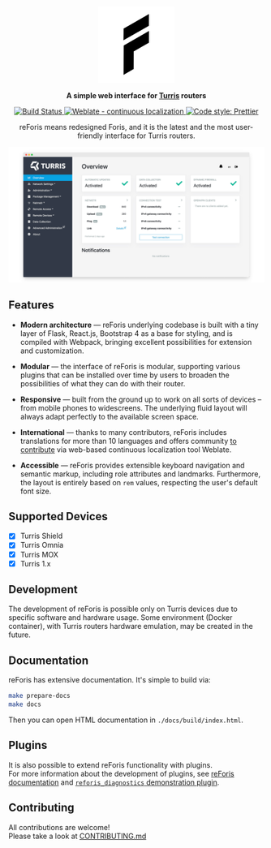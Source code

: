<div align="center">
   <p>
      <a href="https://gitlab.nic.cz/turris/reforis/">
      <img src="docs/assets/reforis_logo.png" width="150" alt="reForis logo">
      </a>
   </p>
</div>
<div align="center">
   <p>
      <strong>
      A simple web interface for <a href="https://docs.turris.cz/basics/models/" target="_blank">Turris</a> routers
      </strong>
   </p>
</div>
<div align="center">
   <p>
      <a href="https://gitlab.nic.cz/turris/reforis/reforis/-/jobs/">
         <img
            src="https://gitlab.nic.cz/turris/reforis/reforis/badges/master/pipeline.svg"
            alt="Build Status"
         />
      </a>
      <a href="https://hosted.weblate.org/projects/turris/reforis/">
         <img
            src="https://hosted.weblate.org/widgets/turris/-/reforis/svg-badge.svg" 
            alt="Weblate - continuous localization"
         />
      </a>
      <a href="https://github.com/prettier/prettier">
         <img
            src="https://img.shields.io/badge/code_style-prettier-ff69b4.svg" 
            alt="Code style: Prettier"
         />
      </a>
   </p>
</div>
<div align="center">
   <p>
      reForis means redesigned Foris, and it is the latest and the most user-friendly interface for Turris routers.
   </p>
</div>
<div align="center">
   <p>
      <a href="docs/assets/reforis_screenshot.png" target="_blank">
      <img src="docs/assets/reforis_screenshot.png" width="700" />
      </a>
   </p>
</div>

## Features

-   **Modern architecture** — reForis underlying codebase is built with a tiny
    layer of Flask, React.js, Bootstrap 4 as a base for styling, and is compiled
    with Webpack, bringing excellent possibilities for extension and
    customization.

-   **Modular** — the interface of reForis is modular, supporting various
    plugins that can be installed over time by users to broaden the
    possibilities of what they can do with their router.

-   **Responsive** — built from the ground up to work on all sorts of devices –
    from mobile phones to widescreens. The underlying fluid layout will always
    adapt perfectly to the available screen space.

-   **International** — thanks to many contributors, reForis includes
    translations for more than 10 languages and offers community [to contribute](https://docs.turris.cz/geek/contributing/translation/)
    via web-based continuous localization tool Weblate.

-   **Accessible** — reForis provides extensible keyboard navigation and
    semantic markup, including role attributes and landmarks. Furthermore, the
    layout is entirely based on `rem` values, respecting the user's default font
    size.

## Supported Devices

-   [x] Turris Shield
-   [x] Turris Omnia
-   [x] Turris MOX
-   [x] Turris 1.x

## Development

The development of reForis is possible only on Turris devices due to specific
software and hardware usage. Some environment (Docker container), with Turris
routers hardware emulation, may be created in the future.

## Documentation

reForis has extensive documentation. It's simple to build via:

```bash
make prepare-docs
make docs
```

Then you can open HTML documentation in `./docs/build/index.html`.

## Plugins

It is also possible to extend reForis functionality with plugins.\
For more information about the development of plugins, see [reForis
documentation](#documentation) and [`reforis_diagnostics` demonstration
plugin](https://gitlab.nic.cz/turris/reforis/reforis-diagnostics).

## Contributing

All contributions are welcome!\
Please take a look at [CONTRIBUTING.md](CONTRIBUTING.md)
